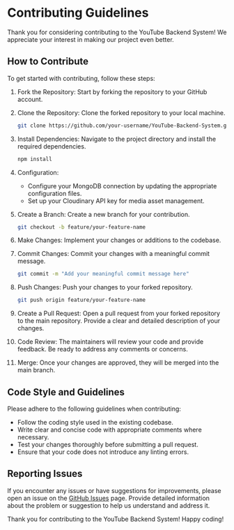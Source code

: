 # Contributing Guidelines

Thank you for considering contributing to the YouTube Backend System! We appreciate your interest in making our project even better.

## How to Contribute

To get started with contributing, follow these steps:

1. Fork the Repository: Start by forking the repository to your GitHub account.

2. Clone the Repository: Clone the forked repository to your local machine.

    ```bash
    git clone https://github.com/your-username/YouTube-Backend-System.git
    ```

3. Install Dependencies: Navigate to the project directory and install the required dependencies.

    ```bash
    npm install
    ```

4. Configuration:
   - Configure your MongoDB connection by updating the appropriate configuration files.
   - Set up your Cloudinary API key for media asset management.

5. Create a Branch: Create a new branch for your contribution.

    ```bash
    git checkout -b feature/your-feature-name
    ```

6. Make Changes: Implement your changes or additions to the codebase.

7. Commit Changes: Commit your changes with a meaningful commit message.

    ```bash
    git commit -m "Add your meaningful commit message here"
    ```

8. Push Changes: Push your changes to your forked repository.

    ```bash
    git push origin feature/your-feature-name
    ```

9. Create a Pull Request: Open a pull request from your forked repository to the main repository. Provide a clear and detailed description of your changes.

10. Code Review: The maintainers will review your code and provide feedback. Be ready to address any comments or concerns.

11. Merge: Once your changes are approved, they will be merged into the main branch.

## Code Style and Guidelines

Please adhere to the following guidelines when contributing:

- Follow the coding style used in the existing codebase.
- Write clear and concise code with appropriate comments where necessary.
- Test your changes thoroughly before submitting a pull request.
- Ensure that your code does not introduce any linting errors.

## Reporting Issues

If you encounter any issues or have suggestions for improvements, please open an issue on the [GitHub Issues](https://github.com/your-username/YouTube-Backend-System/issues) page. Provide detailed information about the problem or suggestion to help us understand and address it.

Thank you for contributing to the YouTube Backend System! Happy coding!
